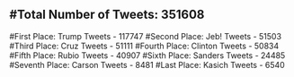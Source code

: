 #Total Number of Tweets: 351608 
---
#First Place: Trump Tweets - 117747
#Second Place: Jeb! Tweets - 51503
#Third Place: Cruz Tweets - 51111
#Fourth Place: Clinton Tweets - 50834
#Fifth Place: Rubio Tweets - 40907
#Sixth Place: Sanders Tweets - 24485
#Seventh Place: Carson Tweets - 8481
#Last Place: Kasich Tweets - 6540
